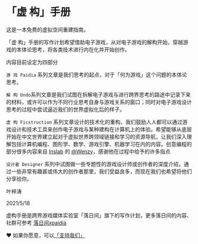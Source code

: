 # 「虚 构」手册

这是一本免费的虚拟空间重建指南。

「虚 构」手册的写作计划希望借助电子游戏，从对电子游戏的解构开始，穿越游戏的本体论思考，将各类技术进行内在化并开始创作。



内容目前设定为四部分

`游 戏 Paidia` 系列文章是我们思考的起点，对于「何为游戏」这个问题的本体论思考。

`解 构 Undo`系列文章是我们试图在拆解电子游戏与进行跨界思考的路途中记录下来的材料，或许可以作为不同行业思考自身与游戏关系的窗口；同时对电子游戏设计思考的过程中尝试逼近我们的世界虚拟化后的样子。

`虚 构 Ficstruction` 系列文章设计的技术化的重构，我们鼓励人人都可以通过游戏设计和技术工具来创作电子游戏与某种建构在计算机上的体验。希望能够从底层开始在中文世界建立起对于虚拟世界跨领域链接和学习的资源导航，让我们深入理解包括计算机编程、图形学、数学、游戏引擎、机器学习在内的内容。创意编程的部分很多内容来自 [Inslab](https://mp.weixin.qq.com/s/tLrjvD1k-LNmfAMbML3tew) 的 [@Wenzy](https://twitter.com/ziyangwen)，感谢他在过程中给予的许多指点

`设计者 Designer` 系列中试图做一些专题性的游戏设计师或创作者的深度介绍，通过一些非常有趣甚或伟大的创作者那里，我们受益良多，而现在我们也希望将他们分享给你。



  


叶梓涛

2021/5/18

虚构手册是跨界游戏媒体实验室「落日间」旗下的写作计划，更多落日间的内容、社群可参考 [落日间xpaidia](https://docs.xpaidia.com/)

❤ 如果你愿意，可以[「支持我们」](https://afdian.net/@sunset_studio)

